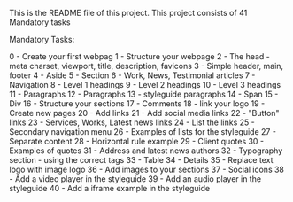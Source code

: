 This is the README file of this project.
This project consists of 41 Mandatory tasks

Mandatory Tasks:

0 - Create your first webpag
1 - Structure your webpage
2 - The head - meta charset, viewport, title, description, favicons
3 - Simple header, main, footer
4 - Aside
5 - Section
6 - Work, News, Testimonial articles
7 - Navigation
8 - Level 1 headings
9 - Level 2 headings
10 - Level 3 headings
11 - Paragraphs
12 - Paragraphs
13 - styleguide paragraphs
14 - Span
15 - Div
16 - Structure your sections
17 - Comments
18 - link your logo
19 - Create new pages
20 - Add links
21 - Add social media links
22 - "Button" links
23 - Services, Works, Latest news links
24 - List the links
25 - Secondary navigation menu
26 - Examples of lists for the styleguide
27 - Separate content
28 - Horizontal rule example
29 - Client quotes
30 - Examples of quotes
31 - Address and latest news authors
32 - Typography section - using the correct tags
33 - Table
34 - Details
35 - Replace text logo with image logo
36 - Add images to your sections
37 - Social icons
38 - Add a video player in the styleguide
39 - Add an audio player in the styleguide
40 - Add a iframe example in the styleguide

